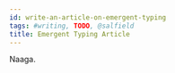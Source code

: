 ```yaml
---
id: write-an-article-on-emergent-typing
tags: #writing, TODO, @salfield
title: Emergent Typing Article
---
```


Naaga.